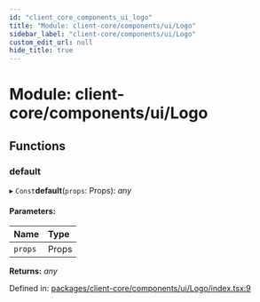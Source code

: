 ```yaml
---
id: "client_core_components_ui_logo"
title: "Module: client-core/components/ui/Logo"
sidebar_label: "client-core/components/ui/Logo"
custom_edit_url: null
hide_title: true
---
```


# Module: client-core/components/ui/Logo

## Functions

### default

▸ `Const`**default**(`props`: Props): *any*

#### Parameters:

Name | Type |
:------ | :------ |
`props` | Props |

**Returns:** *any*

Defined in: [packages/client-core/components/ui/Logo/index.tsx:9](https://github.com/xr3ngine/xr3ngine/blob/5c3dcaef1/packages/client-core/components/ui/Logo/index.tsx#L9)
